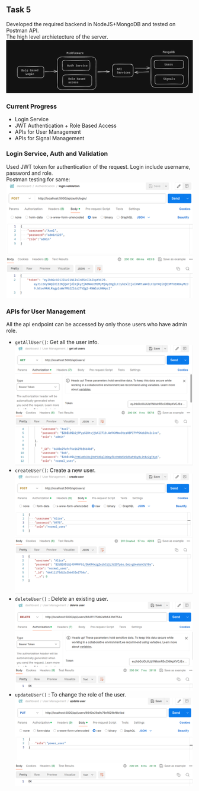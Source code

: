 ## Task 5 ##
Developed the required backend in NodeJS+MongoDB and tested on Postman API. \
The high level archietecture of the server.
![](/data/arch.png)

### Current Progress 
- Login Service
- JWT Authentication + Role Based Access
- APIs for User Management
- APIs for Signal Management

### Login Service, Auth and Validation
 Used JWT token for authentication of the request. Login include username, password and role. \
 Postman testing for same:\
 ![](./data/login.png)

### APIs for User Management
All the api endpoint can be accessed by only those users who have admin role.
- `getAllUser()`: Get all the user info.
![](./data/getalluser.png)
- `createUser()`: Create a new user.
![](./data/createuser.png)
- `deleteUser()` : Delete an existing user.
![](./data/deleteuser.png)
- `updateUser()` : To change the role of the user.
![](./data/updateuser.png)